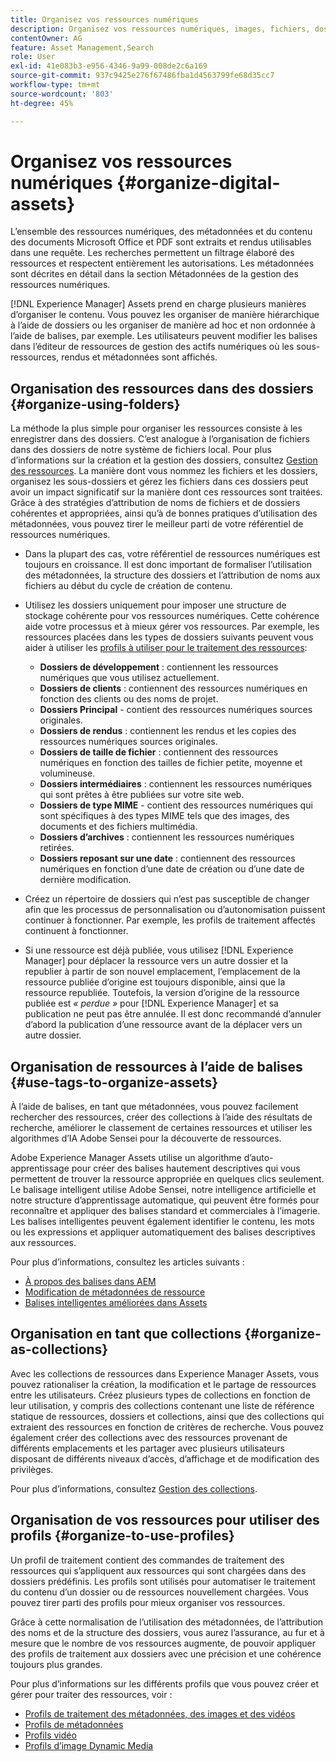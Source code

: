 ```yaml
---
title: Organisez vos ressources numériques
description: Organisez vos ressources numériques, images, fichiers, dossiers, etc. à l’aide de Experience Manager.
contentOwner: AG
feature: Asset Management,Search
role: User
exl-id: 41e083b3-e956-4346-9a99-008de2c6a169
source-git-commit: 937c9425e276f67486fba1d4563799fe68d35cc7
workflow-type: tm+mt
source-wordcount: '803'
ht-degree: 45%

---
```


# Organisez vos ressources numériques {#organize-digital-assets}

L’ensemble des ressources numériques, des métadonnées et du contenu des documents Microsoft Office et PDF sont extraits et rendus utilisables dans une requête. Les recherches permettent un filtrage élaboré des ressources et respectent entièrement les autorisations. Les métadonnées sont décrites en détail dans la section Métadonnées de la gestion des ressources numériques.

[!DNL Experience Manager] Assets prend en charge plusieurs manières d’organiser le contenu. Vous pouvez les organiser de manière hiérarchique à l’aide de dossiers ou les organiser de manière ad hoc et non ordonnée à l’aide de balises, par exemple. Les utilisateurs peuvent modifier les balises dans l’éditeur de ressources de gestion des actifs numériques où les sous-ressources, rendus et métadonnées sont affichés.

## Organisation des ressources dans des dossiers {#organize-using-folders}

La méthode la plus simple pour organiser les ressources consiste à les enregistrer dans des dossiers. C’est analogue à l’organisation de fichiers dans des dossiers de notre système de fichiers local. Pour plus d’informations sur la création et la gestion des dossiers, consultez [Gestion des ressources](managing-assets-touch-ui.md). La manière dont vous nommez les fichiers et les dossiers, organisez les sous-dossiers et gérez les fichiers dans ces dossiers peut avoir un impact significatif sur la manière dont ces ressources sont traitées. Grâce à des stratégies d’attribution de noms de fichiers et de dossiers cohérentes et appropriées, ainsi qu’à de bonnes pratiques d’utilisation des métadonnées, vous pouvez tirer le meilleur parti de votre référentiel de ressources numériques.

* Dans la plupart des cas, votre référentiel de ressources numériques est toujours en croissance. Il est donc important de formaliser l’utilisation des métadonnées, la structure des dossiers et l’attribution de noms aux fichiers au début du cycle de création de contenu.
* Utilisez les dossiers uniquement pour imposer une structure de stockage cohérente pour vos ressources numériques. Cette cohérence aide votre processus et à mieux gérer vos ressources. Par exemple, les ressources placées dans les types de dossiers suivants peuvent vous aider à utiliser les [profils à utiliser pour le traitement des ressources](processing-profiles.md):

   * **Dossiers de développement** : contiennent les ressources numériques que vous utilisez actuellement.
   * **Dossiers de clients** : contiennent des ressources numériques en fonction des clients ou des noms de projet.
   * **Dossiers Principal** - contient des ressources numériques sources originales.
   * **Dossiers de rendus** : contiennent les rendus et les copies des ressources numériques sources originales.
   * **Dossiers de taille de fichier** : contiennent des ressources numériques en fonction des tailles de fichier petite, moyenne et volumineuse.
   * **Dossiers intermédiaires** : contiennent les ressources numériques qui sont prêtes à être publiées sur votre site web.
   * **Dossiers de type MIME** - contient des ressources numériques qui sont spécifiques à des types MIME tels que des images, des documents et des fichiers multimédia.
   * **Dossiers d’archives** : contiennent les ressources numériques retirées.
   * **Dossiers reposant sur une date** : contiennent des ressources numériques en fonction d’une date de création ou d’une date de dernière modification.

* Créez un répertoire de dossiers qui n’est pas susceptible de changer afin que les processus de personnalisation ou d’autonomisation puissent continuer à fonctionner. Par exemple, les profils de traitement affectés continuent à fonctionner.
* Si une ressource est déjà publiée, vous utilisez [!DNL Experience Manager] pour déplacer la ressource vers un autre dossier et la republier à partir de son nouvel emplacement, l’emplacement de la ressource publiée d’origine est toujours disponible, ainsi que la ressource republiée. Toutefois, la version d’origine de la ressource publiée est *« perdue »* pour [!DNL Experience Manager] et sa publication ne peut pas être annulée. Il est donc recommandé d’annuler d’abord la publication d’une ressource avant de la déplacer vers un autre dossier.

## Organisation de ressources à l’aide de balises {#use-tags-to-organize-assets}

À l’aide de balises, en tant que métadonnées, vous pouvez facilement rechercher des ressources, créer des collections à l’aide des résultats de recherche, améliorer le classement de certaines ressources et utiliser les algorithmes d’IA Adobe Sensei pour la découverte de ressources.

Adobe Experience Manager Assets utilise un algorithme d’auto-apprentissage pour créer des balises hautement descriptives qui vous permettent de trouver la ressource appropriée en quelques clics seulement. Le balisage intelligent utilise Adobe Sensei, notre intelligence artificielle et notre structure d’apprentissage automatique, qui peuvent être formés pour reconnaître et appliquer des balises standard et commerciales à l’imagerie. Les balises intelligentes peuvent également identifier le contenu, les mots ou les expressions et appliquer automatiquement des balises descriptives aux ressources.

Pour plus d’informations, consultez les articles suivants :

* [À propos des balises dans AEM](/help/sites-authoring/tags.md)
* [Modification de métadonnées de ressource](meta-edit.md)
* [Balises intelligentes améliorées dans Assets](enhanced-smart-tags.md)

## Organisation en tant que collections {#organize-as-collections}

Avec les collections de ressources dans Experience Manager Assets, vous pouvez rationaliser la création, la modification et le partage de ressources entre les utilisateurs. Créez plusieurs types de collections en fonction de leur utilisation, y compris des collections contenant une liste de référence statique de ressources, dossiers et collections, ainsi que des collections qui extraient des ressources en fonction de critères de recherche.  Vous pouvez également créer des collections avec des ressources provenant de différents emplacements et les partager avec plusieurs utilisateurs disposant de différents niveaux d’accès, d’affichage et de modification des privilèges.

Pour plus d’informations, consultez [Gestion des collections](managing-collections-touch-ui.md).

<!-- TBD items: add screenshots where applicable
Any hints/recommendations of when to use what method of organizing? Some examples of how organizing helps towards a better taxonomy and improved content velocity.
Add back links to blog posts by marketing?
-->

## Organisation de vos ressources pour utiliser des profils {#organize-to-use-profiles}

Un profil de traitement contient des commandes de traitement des ressources qui s’appliquent aux ressources qui sont chargées dans des dossiers prédéfinis. Les profils sont utilisés pour automatiser le traitement du contenu d’un dossier ou de ressources nouvellement chargées. Vous pouvez tirer parti des profils pour mieux organiser vos ressources.

Grâce à cette normalisation de l’utilisation des métadonnées, de l’attribution des noms et de la structure des dossiers, vous aurez l’assurance, au fur et à mesure que le nombre de vos ressources augmente, de pouvoir appliquer des profils de traitement aux dossiers avec une précision et une cohérence toujours plus grandes.

Pour plus d’informations sur les différents profils que vous pouvez créer et gérer pour traiter des ressources, voir :

* [Profils de traitement des métadonnées, des images et des vidéos](processing-profiles.md)
* [Profils de métadonnées](metadata-profiles.md)
* [Profils vidéo](video-profiles.md)
* [Profils d’image Dynamic Media](image-profiles.md)
